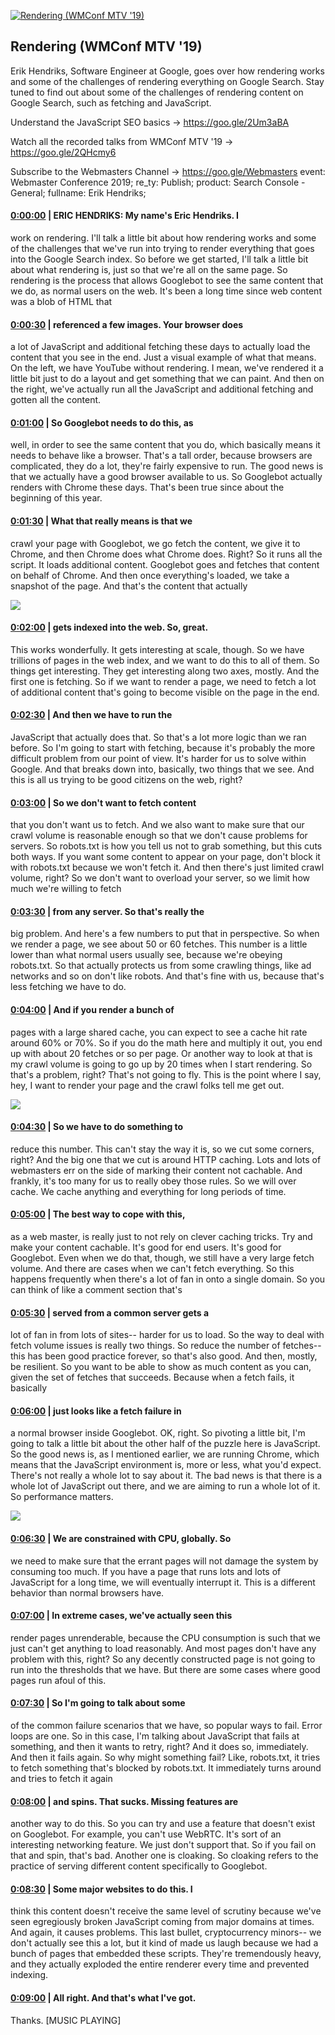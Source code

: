 [![Rendering (WMConf MTV '19)](https://i.ytimg.com/vi/rq8sFkl0KnI/hqdefault.jpg)](https://www.youtube.com/watch?v=rq8sFkl0KnI)

## Rendering (WMConf MTV '19)

Erik Hendriks, Software Engineer at Google, goes over how rendering works and some of the challenges of rendering everything on Google Search. Stay tuned to find out about some of the challenges of rendering content on Google Search, such as fetching and JavaScript.



Understand the JavaScript SEO basics → https://goo.gle/2Um3aBA



Watch all the recorded talks from WMConf MTV '19 → https://goo.gle/2QHcmy6 

Subscribe to the Webmasters Channel → https://goo.gle/Webmasters event: Webmaster Conference 2019; re_ty: Publish; product: Search Console - General; fullname: Erik Hendriks;



#### [0:00:00](https://www.youtube.com/watch?v=rq8sFkl0KnI&t=0) |  ERIC HENDRIKS: My name's Eric Hendriks. I

work on rendering. I'll talk a little bit about how rendering works and some of the challenges that we've run into trying to render everything that goes into the Google Search index. So before we get started, I'll talk a little bit about what rendering is, just so that we're all on the same page. So rendering is the process that allows Googlebot to see the same content that we do, as normal users on the web. It's been a long time since web content was a blob of HTML that  

#### [0:00:30](https://www.youtube.com/watch?v=rq8sFkl0KnI&t=30) |  referenced a few images. Your browser does

a lot of JavaScript and additional fetching these days to actually load the content that you see in the end. Just a visual example of what that means. On the left, we have YouTube without rendering. I mean, we've rendered it a little bit just to do a layout and get something that we can paint. And then on the right, we've actually run all the JavaScript and additional fetching and gotten all the content.  

#### [0:01:00](https://www.youtube.com/watch?v=rq8sFkl0KnI&t=60) |  So Googlebot needs to do this, as

well, in order to see the same content that you do, which basically means it needs to behave like a browser. That's a tall order, because browsers are complicated, they do a lot, they're fairly expensive to run. The good news is that we actually have a good browser available to us. So Googlebot actually renders with Chrome these days. That's been true since about the beginning of this year.  

#### [0:01:30](https://www.youtube.com/watch?v=rq8sFkl0KnI&t=90) |  What that really means is that we

crawl your page with Googlebot, we go fetch the content, we give it to Chrome, and then Chrome does what Chrome does. Right? So it runs all the script. It loads additional content. Googlebot goes and fetches that content on behalf of Chrome. And then once everything's loaded, we take a snapshot of the page. And that's the content that actually  

![](https://i.ytimg.com/vi/rq8sFkl0KnI/hq1.jpg)



#### [0:02:00](https://www.youtube.com/watch?v=rq8sFkl0KnI&t=120) |  gets indexed into the web. So, great.

This works wonderfully. It gets interesting at scale, though. So we have trillions of pages in the web index, and we want to do this to all of them. So things get interesting. They get interesting along two axes, mostly. And the first one is fetching. So if we want to render a page, we need to fetch a lot of additional content that's going to become visible on the page in the end.  

#### [0:02:30](https://www.youtube.com/watch?v=rq8sFkl0KnI&t=150) |  And then we have to run the

JavaScript that actually does that. So that's a lot more logic than we ran before. So I'm going to start with fetching, because it's probably the more difficult problem from our point of view. It's harder for us to solve within Google. And that breaks down into, basically, two things that we see. And this is all us trying to be good citizens on the web, right?  

#### [0:03:00](https://www.youtube.com/watch?v=rq8sFkl0KnI&t=180) |  So we don't want to fetch content

that you don't want us to fetch. And we also want to make sure that our crawl volume is reasonable enough so that we don't cause problems for servers. So robots.txt is how you tell us not to grab something, but this cuts both ways. If you want some content to appear on your page, don't block it with robots.txt because we won't fetch it. And then there's just limited crawl volume, right? So we don't want to overload your server, so we limit how much we're willing to fetch  

#### [0:03:30](https://www.youtube.com/watch?v=rq8sFkl0KnI&t=210) |  from any server. So that's really the

big problem. And here's a few numbers to put that in perspective. So when we render a page, we see about 50 or 60 fetches. This number is a little lower than what normal users usually see, because we're obeying robots.txt. So that actually protects us from some crawling things, like ad networks and so on don't like robots. And that's fine with us, because that's less fetching we have to do.  

#### [0:04:00](https://www.youtube.com/watch?v=rq8sFkl0KnI&t=240) |  And if you render a bunch of

pages with a large shared cache, you can expect to see a cache hit rate around 60% or 70%. So if you do the math here and multiply it out, you end up with about 20 fetches or so per page. Or another way to look at that is my crawl volume is going to go up by 20 times when I start rendering. So that's a problem, right? That's not going to fly. This is the point where I say, hey, I want to render your page and the crawl folks tell me get out.  

![](https://i.ytimg.com/vi/rq8sFkl0KnI/hq2.jpg)



#### [0:04:30](https://www.youtube.com/watch?v=rq8sFkl0KnI&t=270) |  So we have to do something to

reduce this number. This can't stay the way it is, so we cut some corners, right? And the big one that we cut is around HTTP caching. Lots and lots of webmasters err on the side of marking their content not cachable. And frankly, it's too many for us to really obey those rules. So we will over cache. We cache anything and everything for long periods of time.  

#### [0:05:00](https://www.youtube.com/watch?v=rq8sFkl0KnI&t=300) |  The best way to cope with this,

as a web master, is really just to not rely on clever caching tricks. Try and make your content cachable. It's good for end users. It's good for Googlebot. Even when we do that, though, we still have a very large fetch volume. And there are cases when we can't fetch everything. So this happens frequently when there's a lot of fan in onto a single domain. So you can think of like a comment section that's  

#### [0:05:30](https://www.youtube.com/watch?v=rq8sFkl0KnI&t=330) |  served from a common server gets a

lot of fan in from lots of sites-- harder for us to load. So the way to deal with fetch volume issues is really two things. So reduce the number of fetches-- this has been good practice forever, so that's also good. And then, mostly, be resilient. So you want to be able to show as much content as you can, given the set of fetches that succeeds. Because when a fetch fails, it basically  

#### [0:06:00](https://www.youtube.com/watch?v=rq8sFkl0KnI&t=360) |  just looks like a fetch failure in

a normal browser inside Googlebot. OK, right. So pivoting a little bit, I'm going to talk a little bit about the other half of the puzzle here is JavaScript. So the good news is, as I mentioned earlier, we are running Chrome, which means that the JavaScript environment is, more or less, what you'd expect. There's not really a whole lot to say about it. The bad news is that there is a whole lot of JavaScript out there, and we are aiming to run a whole lot of it. So performance matters.  

![](https://i.ytimg.com/vi/rq8sFkl0KnI/hq3.jpg)



#### [0:06:30](https://www.youtube.com/watch?v=rq8sFkl0KnI&t=390) |  We are constrained with CPU, globally. So

we need to make sure that the errant pages will not damage the system by consuming too much. If you have a page that runs lots and lots of JavaScript for a long time, we will eventually interrupt it. This is a different behavior than normal browsers have.  

#### [0:07:00](https://www.youtube.com/watch?v=rq8sFkl0KnI&t=420) |  In extreme cases, we've actually seen this

render pages unrenderable, because the CPU consumption is such that we just can't get anything to load reasonably. And most pages don't have any problem with this, right? So any decently constructed page is not going to run into the thresholds that we have. But there are some cases where good pages run afoul of this.  

#### [0:07:30](https://www.youtube.com/watch?v=rq8sFkl0KnI&t=450) |  So I'm going to talk about some

of the common failure scenarios that we have, so popular ways to fail. Error loops are one. So in this case, I'm talking about JavaScript that fails at something, and then it wants to retry, right? And it does so, immediately. And then it fails again. So why might something fail? Like, robots.txt, it tries to fetch something that's blocked by robots.txt. It immediately turns around and tries to fetch it again  

#### [0:08:00](https://www.youtube.com/watch?v=rq8sFkl0KnI&t=480) |  and spins. That sucks. Missing features are

another way to do this. So you can try and use a feature that doesn't exist on Googlebot. For example, you can't use WebRTC. It's sort of an interesting networking feature. We just don't support that. So if you fail on that and spin, that's bad. Another one is cloaking. So cloaking refers to the practice of serving different content specifically to Googlebot.  

#### [0:08:30](https://www.youtube.com/watch?v=rq8sFkl0KnI&t=510) |  Some major websites to do this. I

think this content doesn't receive the same level of scrutiny because we've seen egregiously broken JavaScript coming from major domains at times. And again, it causes problems. This last bullet, cryptocurrency minors-- we don't actually see this a lot, but it kind of made us laugh because we had a bunch of pages that embedded these scripts. They're tremendously heavy, and they actually exploded the entire renderer every time and prevented indexing.  

#### [0:09:00](https://www.youtube.com/watch?v=rq8sFkl0KnI&t=540) |  All right. And that's what I've got.

Thanks. [MUSIC PLAYING]  